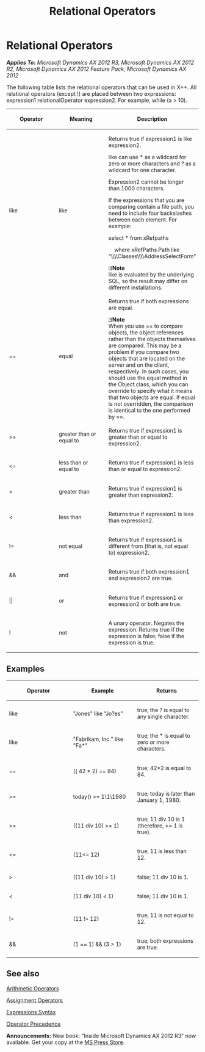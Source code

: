 ﻿---
title: Relational Operators
TOCTitle: Relational Operators
ms:assetid: 702af366-4d46-445e-bd4b-722c9845199f
ms:mtpsurl: https://msdn.microsoft.com/en-us/library/Aa673519(v=AX.60)
ms:contentKeyID: 35244892
ms.date: 05/18/2015
mtps_version: v=AX.60
---

# Relational Operators 


_**Applies To:** Microsoft Dynamics AX 2012 R3, Microsoft Dynamics AX 2012 R2, Microsoft Dynamics AX 2012 Feature Pack, Microsoft Dynamics AX 2012_

The following table lists the relational operators that can be used in X++. All relational operators (except \!) are placed between two expressions: expression1 relationalOperator expression2. For example, while (a \> 10).

<table>
<colgroup>
<col style="width: 33%" />
<col style="width: 33%" />
<col style="width: 33%" />
</colgroup>
<thead>
<tr class="header">
<th><p>Operator</p></th>
<th><p>Meaning</p></th>
<th><p>Description</p></th>
</tr>
</thead>
<tbody>
<tr class="odd">
<td><p>like</p></td>
<td><p>like</p></td>
<td><p>Returns true if expression1 is like expression2.</p>
<p>like can use * as a wildcard for zero or more characters and ? as a wildcard for one character.</p>
<p>Expression2 cannot be longer than 1000 characters.</p>
<p>If the expressions that you are comparing contain a file path, you need to include four backslashes between each element. For example:</p>
<p>select * from xRefpaths</p>
<p>    where xRefPaths.Path like “\\\\Classes\\\\AddressSelectForm”</p>
<div class="mtps-table">
<div class="mtps-row">
<img src="images/Aa589339.alert_note(en-us,AX.60).gif" title="Note" alt="Note" class="note" /><strong>Note</strong>
</div>
<div class="mtps-row">
like is evaluated by the underlying SQL, so the result may differ on different installations.
</div>
</div></td>
</tr>
<tr class="even">
<td><p>==</p></td>
<td><p>equal</p></td>
<td><p>Returns true if both expressions are equal.</p>
<div class="mtps-table">
<div class="mtps-row">
<img src="images/Aa589339.alert_note(en-us,AX.60).gif" title="Note" alt="Note" class="note" /><strong>Note</strong>
</div>
<div class="mtps-row">
When you use == to compare objects, the object references rather than the objects themselves are compared. This may be a problem if you compare two objects that are located on the server and on the client, respectively. In such cases, you should use the equal method in the Object class, which you can override to specify what it means that two objects are equal. If equal is not overridden, the comparison is identical to the one performed by ==.
</div>
</div></td>
</tr>
<tr class="odd">
<td><p>&gt;=</p></td>
<td><p>greater than or equal to</p></td>
<td><p>Returns true if expression1 is greater than or equal to expression2.</p></td>
</tr>
<tr class="even">
<td><p>&lt;=</p></td>
<td><p>less than or equal to</p></td>
<td><p>Returns true if expression1 is less than or equal to expression2.</p></td>
</tr>
<tr class="odd">
<td><p>&gt;</p></td>
<td><p>greater than</p></td>
<td><p>Returns true if expression1 is greater than expression2.</p></td>
</tr>
<tr class="even">
<td><p>&lt;</p></td>
<td><p>less than</p></td>
<td><p>Returns true if expression1 is less than expression2.</p></td>
</tr>
<tr class="odd">
<td><p>!=</p></td>
<td><p>not equal</p></td>
<td><p>Returns true if expression1 is different from (that is, not equal to) expression2.</p></td>
</tr>
<tr class="even">
<td><p>&amp;&amp;</p></td>
<td><p>and</p></td>
<td><p>Returns true if both expression1 and expression2 are true.</p></td>
</tr>
<tr class="odd">
<td><p>||</p></td>
<td><p>or</p></td>
<td><p>Returns true if expression1 or expression2 or both are true.</p></td>
</tr>
<tr class="even">
<td><p>!</p></td>
<td><p>not</p></td>
<td><p>A unary operator. Negates the expression. Returns true if the expression is false; false if the expression is true.</p></td>
</tr>
</tbody>
</table>


## Examples

<table>
<colgroup>
<col style="width: 33%" />
<col style="width: 33%" />
<col style="width: 33%" />
</colgroup>
<thead>
<tr class="header">
<th><p>Operator</p></th>
<th><p>Example</p></th>
<th><p>Returns</p></th>
</tr>
</thead>
<tbody>
<tr class="odd">
<td><p>like</p></td>
<td><p>&quot;Jones&quot; like &quot;Jo?es&quot;</p></td>
<td><p>true; the ? is equal to any single character.</p></td>
</tr>
<tr class="even">
<td><p>like</p></td>
<td><p>&quot;Fabrikam, Inc.&quot; like &quot;Fa*&quot;</p></td>
<td><p>true; the * is equal to zero or more characters.</p></td>
</tr>
<tr class="odd">
<td><p>==</p></td>
<td><p>(( 42 * 2) == 84)</p></td>
<td><p>true; 42*2 is equal to 84.</p></td>
</tr>
<tr class="even">
<td><p>&gt;=</p></td>
<td><p>today() &gt;= 1\1\1980</p></td>
<td><p>true; today is later than January 1, 1980.</p></td>
</tr>
<tr class="odd">
<td><p>&gt;=</p></td>
<td><p>((11 div 10) &gt;= 1)</p></td>
<td><p>true; 11 div 10 is 1 (therefore, &gt;= 1 is true).</p></td>
</tr>
<tr class="even">
<td><p>&lt;=</p></td>
<td><p>(11&lt;= 12)</p></td>
<td><p>true; 11 is less than 12.</p></td>
</tr>
<tr class="odd">
<td><p>&gt;</p></td>
<td><p>((11 div 10) &gt; 1)</p></td>
<td><p>false; 11 div 10 is 1.</p></td>
</tr>
<tr class="even">
<td><p>&lt;</p></td>
<td><p>(11 div 10) &lt; 1)</p></td>
<td><p>false; 11 div 10 is 1.</p></td>
</tr>
<tr class="odd">
<td><p>!=</p></td>
<td><p>(11 != 12)</p></td>
<td><p>true; 11 is not equal to 12.</p></td>
</tr>
<tr class="even">
<td><p>&amp;&amp;</p></td>
<td><p>(1 == 1) &amp;&amp; (3 &gt; 1)</p></td>
<td><p>true; both expressions are true.</p></td>
</tr>
</tbody>
</table>


## See also

[Arithmetic Operators](arithmetic-operators.md)

[Assignment Operators](assignment-operators.md)

[Expressions Syntax](expressions-syntax.md)

[Operator Precedence](operator-precedence.md)

  
**Announcements:** New book: "Inside Microsoft Dynamics AX 2012 R3" now available. Get your copy at the [MS Press Store](https://www.microsoftpressstore.com/store/inside-microsoft-dynamics-ax-2012-r3-9780735685109).

